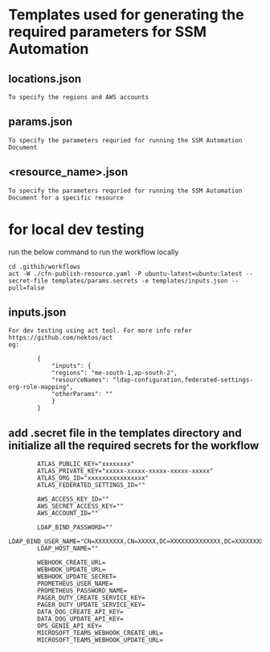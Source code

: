# Templates used for generating the required parameters for SSM Automation

## locations.json 
    To specify the regions and AWS accounts

## params.json 
    To specify the parameters requried for running the SSM Automation Document
## <resource_name>.json 
    To specify the parameters requried for running the SSM Automation Document for a specific resource

# for local dev testing
run the below command to run the workflow locally

```
cd .githib/workflows
act -W ./cfn-publish-resource.yaml -P ubuntu-latest=ubuntu:latest --secret-file templates/params.secrets -e templates/inputs.json --pull=false
```

## inputs.json 
    For dev testing using act tool. For more info refer https://github.com/nektos/act
    eg:
```
        {
            "inputs": {
            "regions": "me-south-1,ap-south-2",
            "resourceNames": "ldap-configuration,federated-settings-org-role-mapping",
            "otherParams": ""
            }
        }
```

## add .secret file in the templates directory and initialize all the required secrets for the workflow
```
        ATLAS_PUBLIC_KEY="xxxxxxxx"
        ATLAS_PRIVATE_KEY="xxxxx-xxxxx-xxxxx-xxxxx-xxxxx"
        ATLAS_ORG_ID="xxxxxxxxxxxxxxxx"
        ATLAS_FEDERATED_SETTINGS_ID=""
        
        AWS_ACCESS_KEY_ID=""
        AWS_SECRET_ACCESS_KEY=""
        AWS_ACCOUNT_ID=""
        
        LDAP_BIND_PASSWORD=""
        LDAP_BIND_USER_NAME="CN=XXXXXXXX,CN=XXXXX,DC=XXXXXXXXXXXXXX,DC=XXXXXXXXX,DC=com"
        LDAP_HOST_NAME=""
        
        WEBHOOK_CREATE_URL=
        WEBHOOK_UPDATE_URL=
        WEBHOOK_UPDATE_SECRET=
        PROMETHEUS_USER_NAME=
        PROMETHEUS_PASSWORD_NAME=
        PAGER_DUTY_CREATE_SERVICE_KEY=
        PAGER_DUTY_UPDATE_SERVICE_KEY=
        DATA_DOG_CREATE_API_KEY=
        DATA_DOG_UPDATE_API_KEY=
        OPS_GENIE_API_KEY=
        MICROSOFT_TEAMS_WEBHOOK_CREATE_URL=
        MICROSOFT_TEAMS_WEBHOOK_UPDATE_URL= 
```
